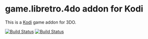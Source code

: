 # game.libretro.4do addon for Kodi

This is a [Kodi](http://kodi.tv) game addon for 3DO.

[![Build Status](https://travis-ci.org/kodi-game/game.libretro.4do?branch=master)](https://travis-ci.org/kodi-game/game.libretro.4do)
[![Build Status](https://ci.appveyor.com/api/projects/status/github/kodi-game/game.libretro.4do?svg=true)](https://ci.appveyor.com/project/kodi-game/game-libretro-4do)
